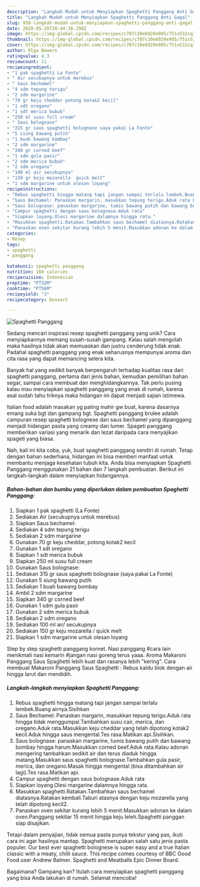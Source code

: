 ```yaml
---
description: "Langkah Mudah untuk Menyiapkan Spaghetti Panggang Anti Gagal"
title: "Langkah Mudah untuk Menyiapkan Spaghetti Panggang Anti Gagal"
slug: 958-langkah-mudah-untuk-menyiapkan-spaghetti-panggang-anti-gagal
date: 2020-05-26T20:44:36.298Z
image: https://img-global.cpcdn.com/recipes/c707c10e6920e905/751x532cq70/spaghetti-panggang-foto-resep-utama.jpg
thumbnail: https://img-global.cpcdn.com/recipes/c707c10e6920e905/751x532cq70/spaghetti-panggang-foto-resep-utama.jpg
cover: https://img-global.cpcdn.com/recipes/c707c10e6920e905/751x532cq70/spaghetti-panggang-foto-resep-utama.jpg
author: Olga Bowers
ratingvalue: 4.3
reviewcount: 11
recipeingredient:
- "1 pak spaghetti La Fonte"
- " Air secukupnya untuk merebus"
- " Saus bechamel"
- "4 sdm tepung terigu"
- "2 sdm margarine"
- "70 gr keju cheddar potong kotak2 kecil"
- "1 sdt oregano"
- "1 sdt merica bubuk"
- "250 ml susu full cream"
- " Saus bolognase"
- "315 gr saus spaghetti bolognase saya pakai La Fonte"
- "5 siung bawang putih"
- "1 buah bawang bombay"
- "2 sdm margarine"
- "340 gr corned beef"
- "1 sdm gula pasir"
- "2 sdm merica bubuk"
- "2 sdm oregano"
- "100 ml air secukupnya"
- "150 gr keju mozarella  quick melt"
- "1 sdm margarine untuk olesan loyang"
recipeinstructions:
- "Rebus spaghetti hingga matang tapi jangan sampai terlalu lembek.Buang airnya.Sisihkan"
- "Saus Bechamel: Panaskan margarin, masukkan tepung terigu.Aduk rata hingga tidak menggumpal.Tambahkan susu cair, merica, dan oregano.Aduk rata.Masukkan keju cheddar yang telah dipotong kotak2 kecil.Aduk hingga saus mengental.Tes rasa.Matikan api.Sisihkan."
- "Saus bolognase: panaskan margarine, tumis bawang putih dan bawang bombay hingga harum.Masukkan corned beef.Aduk rata.Kalau adonan mengering tambahkan sedikit air dan terus diaduk hingga matang.Masukkan saus spaghetti bolognase.Tambahkan gula pasir, merica, dan oregano.Masak hingga mengental (bisa ditambahkan air lagi).Tes rasa.Matikan api."
- "Campur spaghetti dengan saus bolognase.Aduk rata"
- "Siapkan loyang.Olesi margarine dalamnya hingga rata."
- "Masukkan spaghetti.Ratakan.Tambahkan saus bechamel diatasnya.Ratakan kembali.Taburi atasnya dengan keju mozarella yang telah dipotong kecil2."
- "Panaskan oven sekitar kurang lebih 5 menit.Masukkan adonan ke dalam oven.Panggang sekitar 15 menit hingga keju leleh.Spaghetti panggan siap disajikan."
categories:
- Resep
tags:
- spaghetti
- panggang

katakunci: spaghetti panggang 
nutrition: 160 calories
recipecuisine: Indonesian
preptime: "PT32M"
cooktime: "PT56M"
recipeyield: "3"
recipecategory: Dessert

---
```



![Spaghetti Panggang](https://img-global.cpcdn.com/recipes/c707c10e6920e905/751x532cq70/spaghetti-panggang-foto-resep-utama.jpg)

Sedang mencari inspirasi resep spaghetti panggang yang unik? Cara menyiapkannya memang susah-susah gampang. Kalau salah mengolah maka hasilnya tidak akan memuaskan dan justru cenderung tidak enak. Padahal spaghetti panggang yang enak seharusnya mempunyai aroma dan cita rasa yang dapat memancing selera kita.

Banyak hal yang sedikit banyak berpengaruh terhadap kualitas rasa dari spaghetti panggang, pertama dari jenis bahan, kemudian pemilihan bahan segar, sampai cara membuat dan menghidangkannya. Tak perlu pusing kalau mau menyiapkan spaghetti panggang yang enak di rumah, karena asal sudah tahu triknya maka hidangan ini dapat menjadi sajian istimewa.

Italian food adalah masakan yg paling mahir gw buat, karena dasarnya emang suka bgt dan gampang bgt. Spaghetti panggang brulee adalah campuran resep spaghetti bolognese dan saus bechamel yang dipanggang menjadi hidangan pasta yang creamy dan lumer. Spageti panggang memberikan variasi yang menarik dan lezat daripada cara menyajikan spageti yang biasa.


Nah, kali ini kita coba, yuk, buat spaghetti panggang sendiri di rumah. Tetap dengan bahan sederhana, hidangan ini bisa memberi manfaat untuk membantu menjaga kesehatan tubuh kita. Anda bisa menyiapkan Spaghetti Panggang menggunakan 21 bahan dan 7 langkah pembuatan. Berikut ini langkah-langkah dalam menyiapkan hidangannya.

<!--inarticleads1-->

##### Bahan-bahan dan bumbu yang diperlukan dalam pembuatan Spaghetti Panggang:

1. Siapkan 1 pak spaghetti (La Fonte)
1. Sediakan  Air (secukupnya untuk merebus)
1. Siapkan  Saus bechamel:
1. Sediakan 4 sdm tepung terigu
1. Sediakan 2 sdm margarine
1. Gunakan 70 gr keju cheddar, potong kotak2 kecil
1. Gunakan 1 sdt oregano
1. Siapkan 1 sdt merica bubuk
1. Siapkan 250 ml susu full cream
1. Gunakan  Saus bolognase:
1. Sediakan 315 gr saus spaghetti bolognase (saya pakai La Fonte)
1. Gunakan 5 siung bawang putih
1. Sediakan 1 buah bawang bombay
1. Ambil 2 sdm margarine
1. Siapkan 340 gr corned beef
1. Gunakan 1 sdm gula pasir
1. Gunakan 2 sdm merica bubuk
1. Sediakan 2 sdm oregano
1. Sediakan 100 ml air/ secukupnya
1. Sediakan 150 gr keju mozarella / quick melt
1. Siapkan 1 sdm margarine untuk olesan loyang


Step by step spaghetti panggang kornet. Nasi panggang #cara lain menikmati nasi kemarin #jangan nasi goreng terus yaaa. Aroma Makaroni Panggang Saus Spaghetti lebih kuat dan rasanya lebih &#34;kering&#34;. Cara membuat Makaroni Panggang Saus Spaghetti : Rebus kaldu blok dengan air hingga larut dan mendidih. 

<!--inarticleads2-->

##### Langkah-langkah menyiapkan Spaghetti Panggang:

1. Rebus spaghetti hingga matang tapi jangan sampai terlalu lembek.Buang airnya.Sisihkan
1. Saus Bechamel: Panaskan margarin, masukkan tepung terigu.Aduk rata hingga tidak menggumpal.Tambahkan susu cair, merica, dan oregano.Aduk rata.Masukkan keju cheddar yang telah dipotong kotak2 kecil.Aduk hingga saus mengental.Tes rasa.Matikan api.Sisihkan.
1. Saus bolognase: panaskan margarine, tumis bawang putih dan bawang bombay hingga harum.Masukkan corned beef.Aduk rata.Kalau adonan mengering tambahkan sedikit air dan terus diaduk hingga matang.Masukkan saus spaghetti bolognase.Tambahkan gula pasir, merica, dan oregano.Masak hingga mengental (bisa ditambahkan air lagi).Tes rasa.Matikan api.
1. Campur spaghetti dengan saus bolognase.Aduk rata
1. Siapkan loyang.Olesi margarine dalamnya hingga rata.
1. Masukkan spaghetti.Ratakan.Tambahkan saus bechamel diatasnya.Ratakan kembali.Taburi atasnya dengan keju mozarella yang telah dipotong kecil2.
1. Panaskan oven sekitar kurang lebih 5 menit.Masukkan adonan ke dalam oven.Panggang sekitar 15 menit hingga keju leleh.Spaghetti panggan siap disajikan.


Tetapi dalam penyajian, tidak semua pasta punya tekstur yang pas, ikuti cara ini agar hasilnya mantap. Spaghetti merupakan salah satu jenis pasta populer. Our best ever spaghetti bolognese is super easy and a true Italian classic with a meaty, chilli sauce. This recipe comes courtesy of BBC Good Food user Andrew Balmer. Spaghetti and Meatballs Epic Dinner Board. 

Bagaimana? Gampang kan? Itulah cara menyiapkan spaghetti panggang yang bisa Anda lakukan di rumah. Selamat mencoba!
